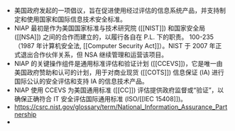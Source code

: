- 美国政府发起的一项倡议，旨在促进使用经过评估的信息系统产品，并支持制定和使用国家和国际信息技术安全标准。
- NIAP 最初是作为美国国家标准与技术研究院 ([[NIST]]) 和国家安全局 ([[NSA]]) 之间的合作而建立的，以履行各自在 P.L. 下的职责。 100-235（1987 年计算机安全法, [[Computer Security Act]]）。NIST 于 2007 年正式退出合作伙伴关系，但 NSA 继续管理和运营该项目。
- NIAP 的关键操作组件是通用标准评估和验证计划 ([[CCEVS]])，它是唯一由美国政府赞助和认可的计划，用于对商业现货 ([[COTS]]) 信息保证 (IA) 进行国际公认的安全评估和支持 IA 的信息技术产品。
- NIAP 使用 CCEVS 为美国通用标准 ([[CC]]) 评估提供政府监督或“验证”，以确保正确符合 IT 安全评估国际通用标准 (ISO/[[IEC 15408]])。
- https://csrc.nist.gov/glossary/term/National_Information_Assurance_Partnership
-